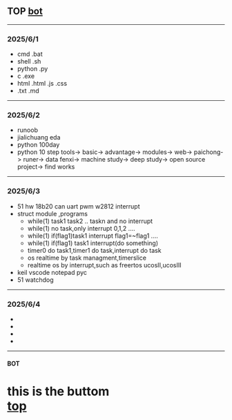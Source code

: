 ## TOP [bot](#bot)
---
### 2025/6/1
- cmd .bat 
- shell .sh
- python .py
- c .exe
- html .html .js .css
- .txt .md
---
### 2025/6/2
- runoob
- jialichuang eda
- python 100day
- python 10 step tools-> basic-> advantage-> modules-> web-> paichong-> runer-> data fenxi-> machine study-> deep study-> open source project-> find works
---
### 2025/6/3
- 51 hw 18b20 can uart pwm w2812 interrupt 
- struct module ,programs
	- while(1) task1 task2 .. taskn and  no interrupt
    - while(1) no task,only interrupt 0,1,2 ....
    - while(1) if(flag1)task1   interrupt flag1=~flag1 ....
    - while(1) if(flag1) task1 interrupt(do something)
    - timer0 do task1,timer1 do task,interrupt do task
    - os realtime by task managment,timerslice
    - realtime os by interrupt,such as freertos ucosII,ucosIII
- keil vscode notepad pyc
- 51 watchdog
---
### 2025/6/4
- 
- 
- 
- 
---
#### BOT    
this is the buttom   
[top](#top)
=========

